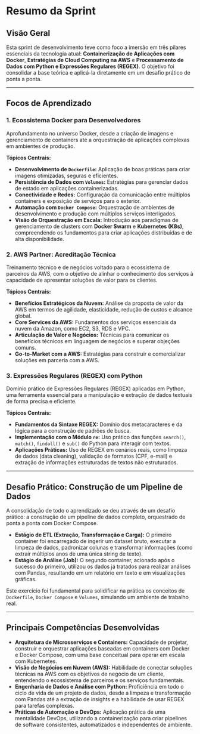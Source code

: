 # Resumo da Sprint

## Visão Geral

Esta sprint de desenvolvimento teve como foco a imersão em três pilares essenciais da tecnologia atual: **Containerização de Aplicações com Docker**, **Estratégias de Cloud Computing na AWS** e **Processamento de Dados com Python e Expressões Regulares (REGEX)**. O objetivo foi consolidar a base teórica e aplicá-la diretamente em um desafio prático de ponta a ponta.

---

## Focos de Aprendizado

### 1. Ecossistema Docker para Desenvolvedores

Aprofundamento no universo Docker, desde a criação de imagens e gerenciamento de containers até a orquestração de aplicações complexas em ambientes de produção.

**Tópicos Centrais:**
- **Desenvolvimento de `Dockerfile`:** Aplicação de boas práticas para criar imagens otimizadas, seguras e eficientes.
- **Persistência de Dados com `Volumes`:** Estratégias para gerenciar dados de estado em aplicações containerizadas.
- **Conectividade e Redes:** Configuração da comunicação entre múltiplos containers e exposição de serviços para o exterior.
- **Automação com `Docker Compose`:** Orquestração de ambientes de desenvolvimento e produção com múltiplos serviços interligados.
- **Visão de Orquestração em Escala:** Introdução aos paradigmas de gerenciamento de clusters com **Docker Swarm** e **Kubernetes (K8s)**, compreendendo os fundamentos para criar aplicações distribuídas e de alta disponibilidade.

### 2. AWS Partner: Acreditação Técnica

Treinamento técnico e de negócios voltado para o ecossistema de parceiros da AWS, com o objetivo de alinhar o conhecimento dos serviços à capacidade de apresentar soluções de valor para os clientes.

**Tópicos Centrais:**
- **Benefícios Estratégicos da Nuvem:** Análise da proposta de valor da AWS em termos de agilidade, elasticidade, redução de custos e alcance global.
- **Core Services da AWS:** Fundamentos dos serviços essenciais da nuvem da Amazon, como EC2, S3, RDS e VPC.
- **Articulação de Valor e Negócios:** Técnicas para comunicar os benefícios técnicos em linguagem de negócios e superar objeções comuns.
- **Go-to-Market com a AWS:** Estratégias para construir e comercializar soluções em parceria com a AWS.


### 3. Expressões Regulares (REGEX) com Python

Domínio prático de Expressões Regulares (REGEX) aplicadas em Python, uma ferramenta essencial para a manipulação e extração de dados textuais de forma precisa e eficiente.

**Tópicos Centrais:**
- **Fundamentos da Sintaxe REGEX:** Domínio dos metacaracteres e da lógica para a construção de padrões de busca.
- **Implementação com o Módulo `re`:** Uso prático das funções `search()`, `match()`, `findall()` e `sub()` do Python para interagir com textos.
- **Aplicações Práticas:** Uso de REGEX em cenários reais, como limpeza de dados (data cleaning), validação de formatos (CPF, e-mail) e extração de informações estruturadas de textos não estruturados.

---

## Desafio Prático: Construção de um Pipeline de Dados

A consolidação de todo o aprendizado se deu através de um desafio prático: a construção de um pipeline de dados completo, orquestrado de ponta a ponta com Docker Compose.

- **Estágio de ETL (Extração, Transformação e Carga):** O primeiro container foi encarregado de ingerir um dataset bruto, executar a limpeza de dados, padronizar colunas e transformar informações (como extrair múltiplos anos de uma única string de texto).
- **Estágio de Análise (Job):** O segundo container, acionado após o sucesso do primeiro, utilizou os dados já tratados para realizar análises com Pandas, resultando em um relatório em texto e em visualizações gráficas.

Este exercício foi fundamental para solidificar na prática os conceitos de `Dockerfile`, `Docker Compose` e `Volumes`, simulando um ambiente de trabalho real.

---

## Principais Competências Desenvolvidas

- **Arquitetura de Microsserviços e Containers:** Capacidade de projetar, construir e orquestrar aplicações baseadas em containers com Docker e Docker Compose, com uma base conceitual para operar em escala com Kubernetes.
- **Visão de Negócios em Nuvem (AWS):** Habilidade de conectar soluções técnicas na AWS com os objetivos de negócio de um cliente, entendendo o ecossistema de parceiros e os serviços fundamentais.
- **Engenharia de Dados e Análise com Python:** Proficiência em todo o ciclo de vida de um projeto de dados, desde a limpeza e transformação com Pandas até a extração de insights e a habilidade de usar REGEX para tarefas complexas.
- **Práticas de Automação e DevOps:** Aplicação prática de uma mentalidade DevOps, utilizando a containerização para criar pipelines de software consistentes, automatizados e independentes de ambiente.
